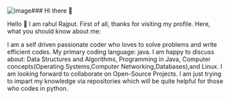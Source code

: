 ![image](https://github.com/Rahulrajput81680/Rahulrajput81680/assets/116091729/75bda68c-cba8-45ea-928d-6054b650adb8)### Hi there 👋

Hello 👋 I am rahul Rajput.
First of all, thanks for visiting my profile. Here, what you should know about me:

I am a self driven passionate coder who loves to solve problems and write efficient codes.
My primary coding language: java.
I am happy to discuss about: Data Structures and Algorithms, Programming in Java, Computer concepts(Operating Systems,Computer Networking,Databases),and Linux.
I am looking forward to collaborate on Open-Source Projects.
I am just trying to impart my knowledge via repositories which will be quite helpful for those who codes in python.

